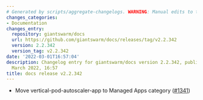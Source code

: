 ```yaml
---
# Generated by scripts/aggregate-changelogs. WARNING: Manual edits to this files will be overwritten.
changes_categories:
- Documentation
changes_entry:
  repository: giantswarm/docs
  url: https://github.com/giantswarm/docs/releases/tag/v2.2.342
  version: 2.2.342
  version_tag: v2.2.342
date: '2022-03-01T16:57:04'
description: Changelog entry for giantswarm/docs version 2.2.342, published on 01
  March 2022, 16:57
title: docs release v2.2.342
---
```


- Move vertical-pod-autoscaler-app to Managed Apps category ([#1341](https://github.com/giantswarm/docs/pull/1341))
